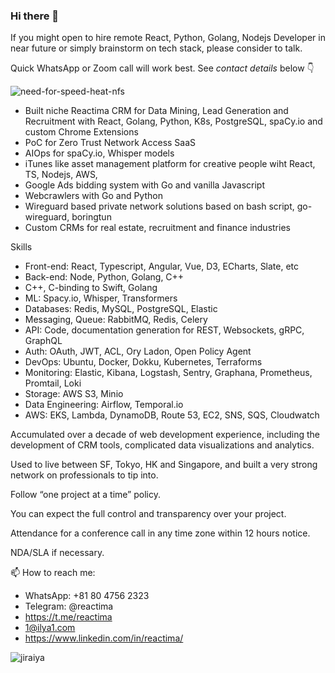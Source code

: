 ### Hi there 👋

If you might open to hire remote React, Python, Golang, Nodejs Developer in near future or simply brainstorm on tech stack, please consider to talk. 

Quick WhatsApp or Zoom call will work best. See *contact details* below 👇

![need-for-speed-heat-nfs](https://user-images.githubusercontent.com/15165494/203860579-e20b9047-747f-4860-94e2-c3b98ccfd714.gif)

- Built niche Reactima CRM for Data Mining, Lead Generation and Recruitment with React, Golang, Python, K8s, PostgreSQL, spaCy.io and custom Chrome Extensions
- PoC for Zero Trust Network Access SaaS
- AIOps for spaCy.io, Whisper models 
- iTunes like asset management platform for creative people wiht React, TS, Nodejs, AWS, 
- Google Ads bidding system with Go and vanilla Javascript 
- Webcrawlers with Go and Python 
- Wireguard based private network solutions based on bash script, go-wireguard, boringtun 
- Custom CRMs for real estate, recruitment and finance industries

Skills 

- Front-end: React, Typescript, Angular, Vue, D3, ECharts, Slate, etc
- Back-end: Node, Python, Golang, C++
- C++, C-binding to Swift, Golang 
- ML: Spacy.io, Whisper, Transformers
- Databases: Redis, MySQL, PostgreSQL, Elastic
- Messaging, Queue: RabbitMQ, Redis, Celery
- API: Code, documentation generation for REST, Websockets, gRPC, GraphQL
- Auth: OAuth, JWT, ACL, Ory Ladon, Open Policy Agent
- DevOps: Ubuntu, Docker, Dokku, Kubernetes, Terraforms
- Monitoring: Elastic, Kibana, Logstash, Sentry, Graphana, Prometheus, Promtail, Loki
- Storage: AWS S3, Minio
- Data Engineering: Airflow, Temporal.io
- AWS: EKS, Lambda, DynamoDB, Route 53, EC2, SNS, SQS, Cloudwatch

Accumulated over a decade of web development experience, including the development of CRM tools, complicated data visualizations and analytics.

Used to live between SF, Tokyo, HK and Singapore, and built a very strong network on professionals to tip into.

Follow “one project at a time” policy.

You can expect the full control and transparency over your project.

Attendance for a conference call in any time zone within 12 hours notice.

NDA/SLA if necessary.

📫 How to reach me:

- WhatsApp: +81 80 4756 2323  
- Telegram: @reactima
- https://t.me/reactima
- 1@ilya1.com
- https://www.linkedin.com/in/reactima/


![jiraiya](https://user-images.githubusercontent.com/15165494/203860804-3ab8e25d-1dde-4679-aa4b-3b971e26edeb.gif)
